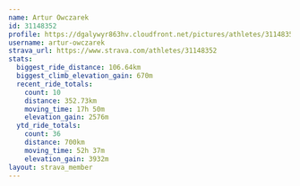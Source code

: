 ```yaml
---
name: Artur Owczarek
id: 31148352
profile: https://dgalywyr863hv.cloudfront.net/pictures/athletes/31148352/15906846/1/large.jpg
username: artur-owczarek
strava_url: https://www.strava.com/athletes/31148352
stats:
  biggest_ride_distance: 106.64km
  biggest_climb_elevation_gain: 670m
  recent_ride_totals:
    count: 10
    distance: 352.73km
    moving_time: 17h 50m
    elevation_gain: 2576m
  ytd_ride_totals:
    count: 36
    distance: 700km
    moving_time: 52h 37m
    elevation_gain: 3932m
layout: strava_member
--- 
```

